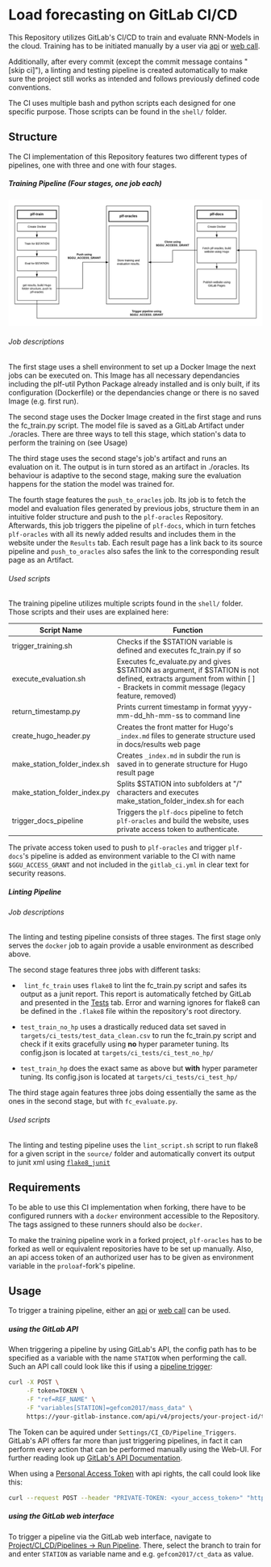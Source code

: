# Load forecasting on GitLab CI/CD

This Repository utilizes GitLab's CI/CD to train and evaluate RNN-Models in the cloud. Training has to be initiated manually by a user via [api](https://docs.gitlab.com/ee/api/pipelines.html#create-a-new-pipeline) or [web call](https://git.rwth-aachen.de/acs/public/automation/plf/plf-training/-/pipelines/new).

Additionally, after every commit (except the commit message contains "[skip ci]"), a linting and testing pipeline is created automatically to make sure
the project still works as intended and follows previously defined code conventions.

The CI uses multiple bash and python scripts each designed for one specific purpose. Those scripts can be found in the `shell/` folder.



## Structure

The CI implementation of this Repository features two different types of pipelines, one with three and one with four stages.

##### Training Pipeline (Four stages, one job each)

![Training Pipeline Diagram](./train_pipeline_diagram.png)

###### Job descriptions
The first stage uses a shell environment to set up a Docker Image the next jobs can be executed on. This Image has all necessary dependancies including the plf-util Python Package already installed and is only built, if its configuration (Dockerfile) or the dependancies change or there is no saved Image (e.g. first run).

The second stage uses the Docker Image created in the first stage and runs the fc_train.py script. The model file is saved as a GitLab Artifact under ./oracles. There are three ways to tell this stage, which station's data to perform the training on (see Usage)

The third stage uses the second stage's job's artifact and runs an evaluation on it. The output is in turn stored as an artifact in ./oracles. Its behaviour is adaptive to the second stage, making sure the evaluation happens for the station the model was trained for.

The fourth stage features the `push_to_oracles` job. Its job is to fetch the model and evaluation files generated by previous jobs, structure them
in an intuitive folder structure and push to the `plf-oracles` Repository. Afterwards, this job triggers the pipeline of `plf-docs`, which in turn fetches `plf-oracles` with all its newly added results and includes them in the website under the `Results` tab. Each result page has a link back to its source pipeline and `push_to_oracles` also safes the link to the corresponding result page as an Artifact.

###### Used scripts
The training pipeline utilizes multiple scripts found in the `shell/` folder. Those scripts and their uses are explained here:

|Script Name|Function|
|---|---|
|trigger_training.sh|Checks if the $STATION variable is defined and executes fc_train.py if so|
|execute_evaluation.sh|Executes fc_evaluate.py and gives $STATION as argument, if $STATION is not defined, extracts argument from within [ ] - Brackets in commit message (legacy feature, removed)|
|return_timestamp.py|Prints current timestamp in format yyyy-mm-dd_hh-mm-ss to command line|
|create_hugo_header.py|Creates the front matter for Hugo's `_index.md` files to generate structure used in docs/results web page|
|make_station_folder_index.sh|Creates `_index.md` in subdir the run is saved in to generate structure for Hugo result page|
|make_station_folder_index.py|Splits $STATION into subfolders at "/" characters and executes make_station_folder_index.sh for each|
|trigger_docs_pipeline|Triggers the `plf-docs` pipeline to fetch `plf-oracles` and build the website, uses private access token to authenticate.|

The private access token used to push to `plf-oracles` and trigger `plf-docs`'s pipeline is added as environment variable to the CI with name `$GGU_ACCESS_GRANT` and not included in the `gitlab_ci.yml` in clear text for security reasons.



##### Linting Pipeline
###### Job descriptions
The linting and testing pipeline consists of three stages. The first stage only serves the `docker` job to again provide a usable environment as described above.

The second stage features three jobs with different tasks:

* `	lint_fc_train` uses `flake8` to lint the fc_train.py script and safes its output as a junit report. This report is automatically fetched by GitLab and presented in the [Tests](https://git.rwth-aachen.de/acs/public/automation/plf/plf-training/-/pipelines/345561/test_report) tab. Error and warning ignores for flake8 can be defined in the `.flake8` file within the repository's root directory.

* `test_train_no_hp` uses a drastically reduced data set saved in `targets/ci_tests/test_data_clean.csv` to run the fc_train.py script and check if it exits gracefully using **no** hyper parameter tuning. Its config.json is located at `targets/ci_tests/ci_test_no_hp/`
* `test_train_hp` does the exact same as above but **with** hyper parameter tuning. Its config.json is located at `targets/ci_tests/ci_test_hp/`

The third stage again features three jobs doing essentially the same as the ones in the second stage, but with `fc_evaluate.py`.

###### Used scripts

The linting and testing pipeline uses the `lint_script.sh` script to run flake8 for a given script in the `source/` folder and automatically convert its output to junit xml using [`flake8_junit`](https://github.com/initios/flake8-junit-report)



## Requirements

To be able to  use this CI implementation when forking, there have to be configured runners with a `docker` environment accessible to the Repository. The tags assigned to these runners should also be `docker`.

To make the training pipeline work in a forked project, `plf-oracles` has to be forked as well or equivalent repositories have to be set up manually. Also, an api access token of an authorized user has to be given as environment variable in the `proloaf`-fork's pipeline.




## Usage

To trigger a training pipeline, either an [api](https://docs.gitlab.com/ee/api/pipelines.html#create-a-new-pipeline) or [web call](https://git.rwth-aachen.de/acs/public/automation/plf/plf-training/-/pipelines/new) can be used.

##### using the GitLab API
When triggering a pipeline by using GitLab's API, the config path has to be specified as a variable with the name `STATION` when performing the call. Such an API call could look like this if using a [pipeline trigger](https://docs.gitlab.com/ee/api/pipeline_triggers.html):

```bash
curl -X POST \
     -F token=TOKEN \
     -F "ref=REF_NAME" \
     -F "variables[STATION]=gefcom2017/mass_data" \
     https://your-gitlab-instance.com/api/v4/projects/your-project-id/trigger/pipeline
```
The Token can be aquired under `Settings/CI_CD/Pipeline_Triggers`. GitLab's API offers far more than just triggering pipelines, in fact it can perform every action that can be performed manually using the Web-UI. For further reading look up [GitLab's API Documentation](https://docs.gitlab.com/ee/api/README.html).

When using a [Personal Access Token](https://docs.gitlab.com/ee/user/profile/personal_access_tokens.html) with api rights, the call could look like this:

```bash
curl --request POST --header "PRIVATE-TOKEN: <your_access_token>" "https://your-gitlab-instance.com/api/v4/projects/1/pipeline?ref=<REF_NAME>"
```

##### using the GitLab web interface
To trigger a pipeline via the GitLab web interface, navigate to [Project/CI_CD/Pipelines -> Run Pipeline](https://git.rwth-aachen.de/acs/public/automation/plf/plf-training/-/pipelines/new). There, select the branch to train for and enter `STATION` as variable name and e.g. `gefcom2017/ct_data` as value.
